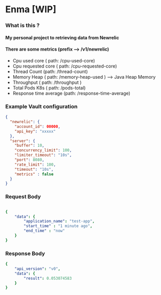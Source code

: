 # Enma [WIP]

### What is this ? 

#### My personal project to retrieving data from Newrelic 

#### There are some metrics (prefix --> /v1/newrelic)
- Cpu used core ( path: /cpu-used-core)
- Cpu requested core ( path: /cpu-requested-core)
- Thread Count (path: /thread-count)
- Memory Heap ( path: /memory-heap-used ) --> Java Heap Memory
- Throughput ( path: /throughput ) 
- Total Pods K8s ( path: /pods-total)
- Response time average (path: /response-time-average)


### Example Vault configuration
```json
{
  "newrelic": {
    "account_id": 00000,
    "api_key": "xxxxx"
  },
  "server": {
    "buffer": 10,
    "concurrency_limit": 100,
    "limiter_timeout": "10s",
    "port": 8080,
    "rate_limit": 100,
    "timeout": "10s",
    "metrics" : false
  }
}

```

### Request Body
```yaml

{
    "data": {
        "application_name": "test-app",
        "start_time" : "1 minute ago",
        "end_time" : "now"
    }
}

```

### Response Body
```yaml
{
    "api_version": "v0",
    "data": {
        "result": 0.053074583
    }
}

